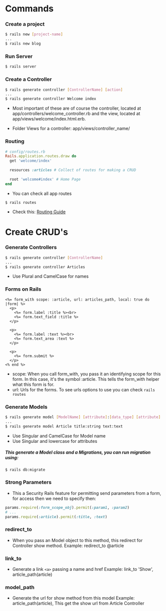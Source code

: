 # Commands

### Create a project
```bash
$ rails new [project-name]
...
$ rails new blog
```
### Run Server
```bash
$ rails server
```
### Create a Controller
```bash
$ rails generate controller [ControllerName] [action]
...
$ rails generate controller Welcome index
```
* Most important of these are of course the controller, located
at app/controllers/welcome_controller.rb and the view, located
at app/views/welcome/index.html.erb.

* Folder Views for a controller: app/views/controller_name/

### Routing
```ruby
# config/routes.rb
Rails.application.routes.draw do
  get 'welcome/index'
 
  resources :articles # Collect of routes for making a CRUD
 
  root 'welcome#index' # Home Page
end
```
* You can check all app routes
```bash
$ rails routes
```
* Check this: [Routing Guide](http://guides.rubyonrails.org/routing.html)

# Create CRUD's
### Generate Controllers
```bash
$ rails generate controller [ControllerName]
...
$ rails generate controller Articles
```
* Use Plural and CamelCase for names
### Forms on Rails
```erbruby
<%= form_with scope: :article, url: articles_path, local: true do |form| %>
  <p>
    <%= form.label :title %><br>
    <%= form.text_field :title %>
  </p>
 
  <p>
    <%= form.label :text %><br>
    <%= form.text_area :text %>
  </p>
 
  <p>
    <%= form.submit %>
  </p>
<% end %>
```
* scope: When you call form_with, you pass it an identifying scope for this form. In this case, it's the symbol :article. This tells the form_with helper what this form is for.
* url: Urls for the forms. To see urls options to use you can check `rails routes`
### Generate Models
```bash
$ rails generate model [ModelName] [attribute]:[data_type] [attribute]:[data_type]
...
$ rails generate model Article title:string text:text
```
* Use Singular and CamelCase for Model name
* Use Singular and lowercase for attributes

##### This generate a Model class and a Migrations, you can run migration using:
```bash
$ rails db:migrate
```
### Strong Parameters
* This a Security Rails feature for permitting send parameters from a form,
for access then we need to specify then:
```ruby
params.require(:form_scope_obj).permit(:param1, :param2)
# ...
params.require(:article).permit(:title, :text)
```
### redirect_to
* When you pass an Model object to this method, this redirect for Controller
show method. Example: redirect_to @article

### link_to
* Generate a link `<a>` passing a name and href
Example: link_to 'Show', article_path(article)
### model_path
* Generate the url for show method from this model
Example: article_path(article), This get the show url from Article Controller